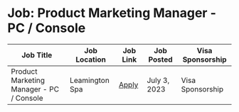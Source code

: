 # Job: Product Marketing Manager - PC / Console

| Job Title | Job Location | Job Link | Job Posted | Visa Sponsorship |
| --- | --- | --- | --- | --- |
| Product Marketing Manager - PC / Console | Leamington Spa | [Apply](https://jobs.jobvite.com/kwalee/job/oFf9nfwa) | July 3, 2023 | Visa Sponsorship |
